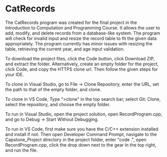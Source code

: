 # CatRecords
The CatRecords program was created for the final project in the Introduction to Computation and Programming Course. It allows the user to add, modify, and delete records from a database-like system. The program will check for invalid input and resize the record table to fit the given data appropriately. The program currently has minor issues with resizing the table, retrieving the current year, and age input validation.

To download the project files, click the Code button, click Download ZIP, and extract the folder. Alternatively, create an empty folder for the project, click Code, and copy the HTTPS clone url. Then follow the given steps for your IDE.

To clone in Visual Studio, go to File -> Clone Repository, enter the URL, set the path to that of the empty folder, and clone.
 
To clone in VS Code, Type ">clone" in the top search bar, select Git: Clone, select the repository, and choose the empty folder. 

To run in Visual Studio, open the project solution, open RecordProgram.cpp, and go to Debug -> Start Without Debugging.

To run in VS Code, first make sure you have the C/C++ extension installed and install if not. 
Then open Developer Command Prompt, navigate to the Capstone_Project directory in the project folder, 
enter "code .", open RecordProgram.cpp, click the drop down next to the gear in the top right, and run the file. 

